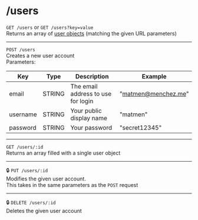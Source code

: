 # /users

`GET /users` or `GET /users?key=value`  
Returns an array of [user objects](/models/User.md) (matching the given URL parameters)

---

`POST /users`  
Creates a new user account  
Parameters:  

| Key      | Type   | Description                        | Example             |
|----------|--------|------------------------------------|---------------------|
| email    | STRING | The email address to use for login | "matmen@menchez.me" |
| username | STRING | Your public display name           | "matmen"            |
| password | STRING | Your password                      | "secret12345"       |

---

`GET /users/:id`  
Returns an array filled with a single user object

---

:lock: `PUT /users/:id`  
Modifies the given user account.  
This takes in the same parameters as the `POST` request

---

:lock: `DELETE /users/:id`  
Deletes the given user account

